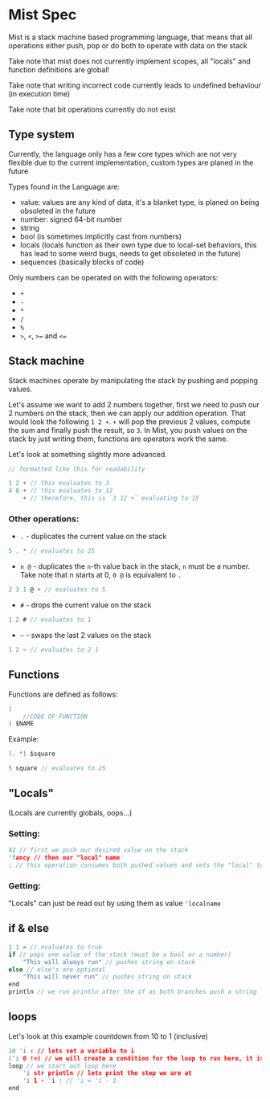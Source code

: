 # Mist Spec

Mist is a stack machine based programming language, that means that all operations either push, pop or do both to operate with data on the stack

Take note that mist does not currently implement scopes, all "locals" and function definitions are global! 

Take note that writing incorrect code currently leads to undefined behaviour (in execution time)

Take note that bit operations currently do not exist

## Type system
Currently, the language only has a few core types which are not very flexible due to the current implementation, custom types are planed in the future

Types found in the Language are:
- value: values are any kind of data, it's a blanket type, is planed on being obsoleted in the future
- number: signed 64-bit number
- string
- bool (is sometimes implicitly cast from numbers)
- locals (locals function as their own type due to local-set behaviors, this has lead to some weird bugs, needs to get obsoleted in the future)
- sequences (basically blocks of code)

Only numbers can be operated on with the following operators:
- `+`
- `-`
- `*`
- `/`
- `%`
- `>`, `<`, `>=` and `<=`

## Stack machine
Stack machines operate by manipulating the stack by pushing and popping values.

Let's assume we want to add 2 numbers together, first we need to push our 2 numbers on the stack, then we can apply our addition operation.
That would look the following `1 2 +`. `+` will pop the previous 2 values, compute the sum and finally push the result, so `3`.
In Mist, you push values on the stack by just writing them, functions are operators work the same.

Let's look at something slightly more advanced.
```c
// formatted like this for readability

1 2 + // this evaluates to 3
4 8 + // this evaluates to 12
    + // therefore, this is `3 12 +` evaluating to 15
```

### Other operations:
- `.` - duplicates the current value on the stack
```c
5 . * // evaluates to 25
```
- `n @` - duplicates the `n`-th value back in the stack, `n` must be a number. Take note that n starts at 0, `0 @` is equivalent to `.`
```c
2 3 1 @ + // evaluates to 5
```
- `#` - drops the current value on the stack
```c
1 2 # // evaluates to 1
```
- `~` - swaps the last 2 values on the stack
```c
1 2 ~ // evaluates to 2 1
```

## Functions
Functions are defined as follows:
```c
(
    //CODE OF FUNCTION
) $NAME
```
Example:
```c
(. *) $square

5 square // evaluates to 25
```

## "Locals" 
(Locals are currently globals, oops...)
### Setting:
```c
42 // first we push our desired value on the stack
'fancy // then our "local" name
: // this operation consumes both pushed values and sets the "local" to the value we supplied
```
### Getting:
"Locals" can just be read out by using them as value `'localname`

## if & else
```c
1 1 = // evaluates to true
if // pops one value of the stack (must be a bool or a number)
    "This will always run" // pushes string on stack
else // else's are optional
    "This will never run" // pushes string on stack
end
println // we run println after the if as both branches push a string
```

## loops
Let's look at this example countdown from 10 to 1 (inclusive)
```c
10 'i : // lets set a variable to i
('i 0 !=) // we will create a condition for the loop to run here, it is a similar syntax to function definition but we dont provide a name
loop // we start out loop here
    'i str println // lets print the step we are at
    'i 1 - 'i : // 'i = 'i - 1 
end
```
